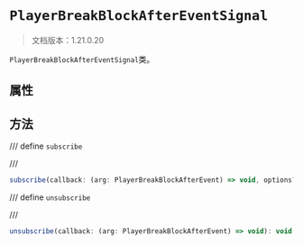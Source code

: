 # `PlayerBreakBlockAfterEventSignal`

> 文档版本：1.21.0.20

`PlayerBreakBlockAfterEventSignal`类。

## 属性

## 方法

/// define
`subscribe`


///

```js
subscribe(callback: (arg: PlayerBreakBlockAfterEvent) => void, options?: BlockEventOptions): (arg: PlayerBreakBlockAfterEvent) => void
```


/// define
`unsubscribe`


///

```js
unsubscribe(callback: (arg: PlayerBreakBlockAfterEvent) => void): void
```

